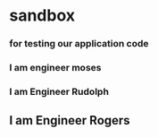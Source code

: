 # sandbox


### for testing our application code

### I am engineer moses

### I am Engineer Rudolph

## I am Engineer Rogers
